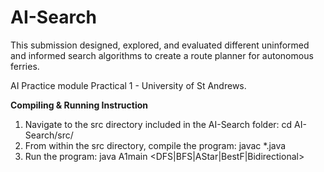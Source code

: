 # AI-Search
This submission designed, explored, and evaluated different uninformed and informed search algorithms to create a route planner for autonomous ferries.

AI Practice module Practical 1 - University of St Andrews.

**Compiling & Running Instruction**
1. Navigate to the src directory included in the AI-Search folder:
      cd AI-Search/src/
2. From within the src directory, compile the program: javac *.java
3. Run the program:
java A1main <DFS|BFS|AStar|BestF|Bidirectional> <ConfID> <H> <N>
